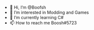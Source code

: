 - 👋 Hi, I’m @Boofsh
- 👀 I’m interested in Modding and Games
- 🌱 I’m currently learning C#
- 📫 How to reach me Boosh#5723

<!---
Boofsh/Boofsh is a ✨ special ✨ repository because its `README.md` (this file) appears on your GitHub profile.
You can click the Preview link to take a look at your changes.
--->
